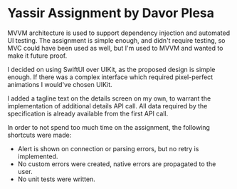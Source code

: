#  Yassir Assignment by Davor Plesa

MVVM architecture is used to support dependency injection and automated UI testing.
The assignment is simple enough, and didn't require testing, so MVC could have been used as well, but I'm used to MVVM and wanted to make it future proof.

I decided on using SwiftUI over UIKit, as the proposed design is simple enough. If there was a complex interface which required pixel-perfect animations I would've chosen UIKit.

I added a tagline text on the details screen on my own, to warrant the implementation of additional details API call. All data required by the specification is already available from the first API call. 

In order to not spend too much time on the assignment, the following shortcuts were made:
- Alert is shown on connection or parsing errors, but no retry is implemented.
- No custom errors were created, native errors are propagated to the user.
- No unit tests were written.

